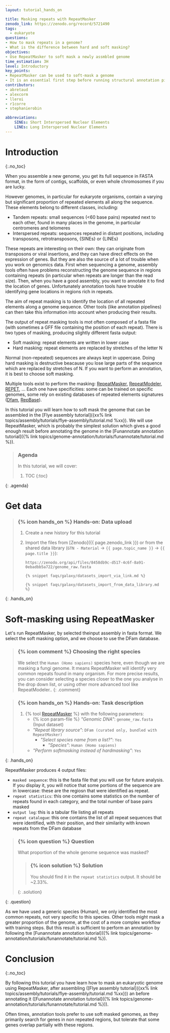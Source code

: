 ```yaml
---
layout: tutorial_hands_on

title: Masking repeats with RepeatMasker
zenodo_link: https://zenodo.org/record/5721490
tags:
  - eukaryote
questions:
- How to mask repeats in a genome?
- What is the difference between hard and soft masking?
objectives:
- Use RepeatMasker to soft mask a newly assmbled genome
time_estimation: 3H
level: Introductory
key_points:
- RepeatMasker can be used to soft-mask a genome
- It is an essential first step before running structural annotation pipelines
contributors:
- abretaud
- alexcorm
- lleroi
- r1corre
- stephanierobin

abbreviations:
    SINEs: Short Interspersed Nuclear Elements
    LINEs: Long Interspersed Nuclear Elements
---
```



# Introduction
{:.no_toc}

When you assemble a new genome, you get its full sequence in FASTA format, in the form of contigs, scaffolds, or even whole chromosomes if you are lucky.

However genomes, in particular for eukaryote organisms, contain a varying but significant proportion of repeated elements all along the sequence. These elements belong to different classes, including:

- Tandem repeats: small sequences (<60 base pairs) repeated next to each other, found in many places in the genome, in particular centromeres and telomeres
- Interspersed repeats: sequences repeated in distant positions, including transposons, retrotransposons, {SINEs} or {LINEs}

These repeats are interesting on their own: they can originate from transposons or viral insertions, and they can have direct effects on the expression of genes. But they are also the source of a lot of trouble when you work on genomics data. First when sequencing a genome, assembly tools often have problems reconstructing the genome sequence in regions containing repeats (in particular when repeats are longer than the read size). Then, when you have a good assembly, you want to annotate it to find the location of genes. Unfortunately annotation tools have trouble identifying gene locations in regions rich in repeats.

The aim of repeat masking is to identify the location of all repeated elements along a genome sequence. Other tools (like annotation pipelines) can then take this information into account when producing their results.

The output of repeat masking tools is mot often composed of a fasta file (with sometimes a GFF file containing the position of each repeat). There is two types of masking, producing slightly different fasta output:

- Soft masking: repeat elements are written in lower case
- Hard masking: repeat elements are replaced by stretches of the letter N

Normal (non-repeated) sequences are always kept in uppercase. Doing hard masking is destructive beacause you lose large parts of the sequence which are replaced by stretches of N. If you want to perform an annotation, it is best to choose soft masking.

Multiple tools exist to perform the masking: [RepeatMasker](https://www.repeatmasker.org/), [RepeatModeler](https://www.repeatmasker.org/RepeatModeler/), [REPET](https://urgi.versailles.inra.fr/Tools/REPET), ... Each one have specificities: some can be trained on specific genomes, some rely on existing databases of repeated elements signatures ([Dfam](https://www.dfam.org/), [RepBase](https://www.girinst.org/repbase/)).

In this tutorial you will learn how to soft mask the genome that can be assembled in the [Flye assembly tutorial]({xx% link topics/assembly/tutorials/flye-assembly/tutorial.md %xx}). We will use RepeatMasker, which is probably the simplest solution which gives a good enough result before annotating the genome in the [Funannotate annotation tutorial]({% link topics/genome-annotation/tutorials/funannotate/tutorial.md %}).

> ### Agenda
>
> In this tutorial, we will cover:
>
> 1. TOC
> {:toc}
>
{: .agenda}

# Get data

> ### {% icon hands_on %} Hands-on: Data upload
>
> 1. Create a new history for this tutorial
> 2. Import the files from [Zenodo]({{ page.zenodo_link }}) or from
>    the shared data library (`GTN - Material` -> `{{ page.topic_name }}`
>     -> `{{ page.title }}`):
>
>    ```
>    https://zenodo.org/api/files/8458db9c-d517-4c6f-8a91-0ebadbb5a722/genome_raw.fasta
>
>    {% snippet faqs/galaxy/datasets_import_via_link.md %}
>
>    {% snippet faqs/galaxy/datasets_import_from_data_library.md %}
>
{: .hands_on}

# Soft-masking using RepeatMasker

Let's run RepeatMasker, by selected theinput assembly in fasta format. We select the soft masking option, and we choose to use the DFam database.

> ### {% icon comment %} Choosing the right species
>
> We select the `Human (Homo sapiens)` species here, even though we are masking a fungi genome. It means RepeatMasker will identify very common repeats found in many organism. For more precise results, you can consider selecting a species closer to the one you analyse in the drop down list, or using other more advanced tool like RepeatModeler..
{: .comment}

> ### {% icon hands_on %} Hands-on: Task description
>
> 1. {% tool [RepeatMasker](toolshed.g2.bx.psu.edu/repos/bgruening/repeat_masker/repeatmasker_wrapper/4.1.2-p1+galaxy1) %} with the following parameters:
>    - {% icon param-file %} *"Genomic DNA"*: `genome_raw.fasta` (Input dataset)
>    - *"Repeat library source"*: `DFam (curated only, bundled with RepeatMasker)`
>        - *"Select species name from a list?"*: `Yes`
>            - *"Species"*: `Human (Homo sapiens)`
>    - *"Perform softmasking instead of hardmasking"*: `Yes`
>
{: .hands_on}

RepeatMasker produces 4 output files:

- `masked sequence`: this is the fasta file that you will use for future analysis. If you display it, you will notice that some portions of the sequence are in lowercase: these are the regiosn that were identified as repeat.
- `repeat statistics`: this one contains some statistics on the number of repeats found in each category, and the total number of base pairs masked
- `output log`: this is a tabular file listing all repeats
- `repeat catalogue`: this one contains the list of all repeat sequences that were identified, with their position, and their similarity with known repeats from the DFam database

> ### {% icon question %} Question
>
> What proportion of the whole genome sequence was masked?
>
> > ### {% icon solution %} Solution
> >
> > You should find it in the `repeat statistics` output. It should be ~2.33%.
> >
> {: .solution}
>
{: .question}

As we have used a generic species (Human), we only identified the most common repeats, not very specific to this species. Other tools might mask a greater proportion of the genome, at the cost of a more complex workflow with training steps. But this result is sufficient to perform an annotation by following the [Funannotate annotation tutorial]({% link topics/genome-annotation/tutorials/funannotate/tutorial.md %}).

# Conclusion
{:.no_toc}

By following this tutorial you have learn how to mask an eukaryotic genome using RepeatMasker, after assembling ([Flye assembly tutorial]({xx% link topics/assembly/tutorials/flye-assembly/tutorial.md %xx})) an before annotating it ([Funannotate annotation tutorial]({% link topics/genome-annotation/tutorials/funannotate/tutorial.md %})).

Often times, annotation tools prefer to use soft masked genomes, as they primarily search for genes in non repeated regions, but tolerate that some genes overlap partially with these regions.
